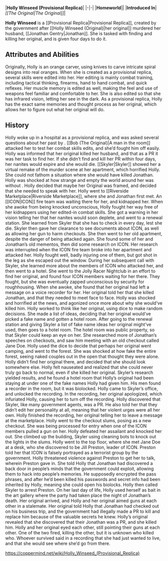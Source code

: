 |**Holly Winseed (Provisional Replica)**|
|-|-|
|**Homeworld**||
|**Introduced In**|*[[The Original\|The Original]]*|


**Holly Winseed** is a [[Provisional Replica\|Provisional Replica]], created by the government after [[Holly Winseed (Original)\|her original]] murdered her husband, [[Jonathan Gentry\|Jonathan]]. She is tasked with finding and killing her original, and is given four days to do it.

## Attributes and Abilities
Originally, Holly is an orange carver, using knives to carve intricate spiral designs into real oranges. When she is created as a provisional replica, several skills were edited into her. Her editing is mainly combat training, including tactical thinking, firearms, hand to hand combat, and quick reflexes. Her muscle memory is edited as well, making the feel and use of weapons feel familiar and comfortable to her. She is also edited so that she has infrared vision, letting her see in the dark. As a provisional replica, Holly has the exact same memories and thought process as her original, which allows her to figure out what her original will do.

## History
Holly woke up in a hospital as a provisional replica, and was asked several questions about her past by . [[Bob (The Original)\|A man in the room]] attacked her to test her combat skills edits, and she’d fought him off easily. Holly was informed that her original killed her husband, and that as a PR it was her task to find her. If she didn’t find and kill her PR within four days, her nanites would expire and she would die. [[Skyler\|Skyler]] showed her a virtual remake of the murder scene at her apartment, which horrified Holly. She could not fathom a situation where she would have killed Jonathan. Holly was shocked at how strange and empty the world around her was without . Holly decided that maybe her Original was framed, and decided that she needed to speak with her.
Holly went to [[Riverside Marketplace\|Riverside Marketplace]], where she and Jonathan first met. An [[ICON\|ICON]] fire team was waiting there for her, and kidnapped her. When she awoke from being knocked unconscious, Holly fought her way free of her kidnappers using her edited-in combat skills. She got a warning in her vision telling her that her nanites would soon deplete, and went to a renewal station. She learned from Skyler that she has to check in every day, lest she die. Skyler then gave her clearance to see documents about ICON, as well as allowing her gun to harm checkouts.
She then went to her old apartment, despite the danger of being attacked again. She found some of her and Jonathan’s old mementos, then did some research on ICON. Her research was interrupted when the ICON fire team broke into her apartment and attacked her. Holly fought well, badly injuring one of them, but got shot in the leg as she escaped out the window. During her subsequent call with Skyler, she learned more about the members of ICON who attacked her, and then went to a hotel. She went to the Jolly Racer Nightclub in an effort to find her original, and found four ICON members waiting for her there. They fought, but she was eventually zapped unconscious by security for roughhousing. When she awoke, she found that her original had left a message on a voice recorder for her. Her original told her that she killed Jonathan, and that they needed to meet face to face.
Holly was shocked and horrified at the news, and agonized once more about why she would’ve killed him. Holly worked to think like her original, using dice to make random decisions. She made a list of ideas, deciding that her original would’ve picked a fake name and gotten a hotel room. After going to the renewal station and giving Skyler a list of fake name ideas her original might’ve used, then goes to a hotel room. The hotel room was public property, so that Skyler could keep an eye on her. She researched more of Jonathan’s speeches on checkouts, and saw him meeting with an old checkout called Jane Doe. Holly used the dice to decide that perhaps her original went camping, and went to the forest. She was shocked at how fake the entire forest, seeing naked couples out in the open that thought they were alone. Holly didn’t find her original there, and decided that she should look somewhere else. Holly felt nauseated and realized that she could never truly go back to normal, even if she killed her original.
Skyler’s research yielded results, and he found a hotel room that Holly’s original had been staying at under one of the fake names Holly had given him. His men found a recorder in the room, but it was biolocked. Holly came to Skyler’s office, and unlocked the recording. In the recording, her original apologized, which infuriated Holly, causing her to turn off the recording. Holly discovered that Skyler, like many government agents, was a PR. He also told her that they didn’t edit her personality at all, meaning that her violent urges were all her own. Holly finished the recording, her original telling her to leave a message at the marketplace.
Holly went to the checkout slums, posing as a new checkout. She was being processed for entry when one of the ICON members pulled a gun on her. Holly defeated her assailant and knocked her out. She climbed up the building, Skyler using cleaning bots to knock out the lights in the slums. Holly went to the top floor, where she met Jane Doe at a desk, who she discovered to be Jill Preston, leader of ICON. Preston told her that ICON is falsely portrayed as a terrorist group by the government. Holly threatened violence against Preston to get her to talk, wherein Preston gave in. She told Holly that Jonathan had discovered a back door in people’s minds that the government could exploit, allowing them to hack into people’s memories. He supposedly encrypted the pass phrases, and after he’d been killed his passwords and secret info had been inherited by Holly, meaning she could open his biolocks. Holly then called Skyler to arrest Preston.
On her last day of life, Holly used herself as bait in the art gallery where the party had taken place the night of Jonathan’s death. Her original arrived, and Holly and her original aimed guns at each other in a stalemate. Her original told Holly that Jonathan had checked out on his business trip, and the government had illegally made a PR to kill and replace him because of the valuable secrets he knew. Holly’s original revealed that she discovered that their Jonathan was a PR, and she killed him. Holly and her original eyed each other, still pointing their guns at each other.
One of the two fired, killing the other, but it is unknown who killed who. Whoever survived said in a recording that she had just wanted to live, and that she would see where she’d go from there.



https://coppermind.net/wiki/Holly_Winseed_(Provisional_Replica)